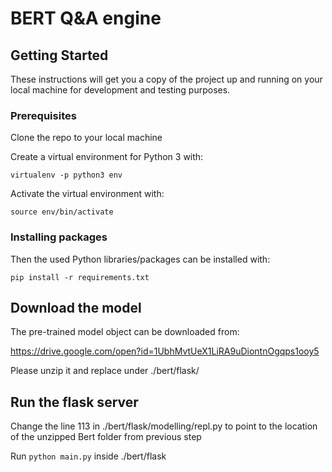 # BERT Q&A engine

## Getting Started

These instructions will get you a copy of the project up and running on your local machine for development and testing purposes.

### Prerequisites

Clone the repo to your local machine

Create a virtual environment for Python 3 with:

```
virtualenv -p python3 env
```

Activate the virtual environment with:

```
source env/bin/activate
```

### Installing packages

Then the used Python libraries/packages can be installed with:

```
pip install -r requirements.txt
```

## Download the model

The pre-trained model object can be downloaded from:

https://drive.google.com/open?id=1UbhMvtUeX1LiRA9uDiontnOgqps1ooy5

Please unzip it and replace under ./bert/flask/

## Run the flask server

Change the line 113 in ./bert/flask/modelling/repl.py to point to the location of the unzipped Bert folder from previous step

Run ```python main.py``` inside ./bert/flask

